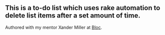 ## This is a to-do list which uses rake automation to delete list items after a set amount of time.


Authored with my mentor Xander Miller at [Bloc](http://bloc.io).

